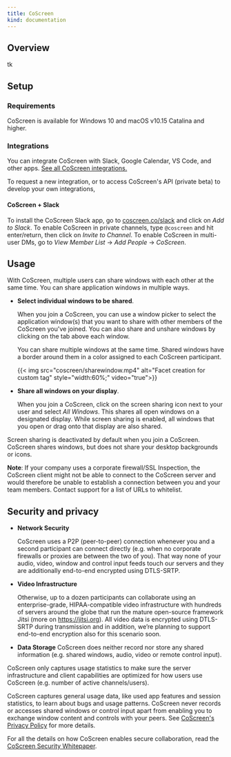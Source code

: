 ```yaml
---
title: CoScreen
kind: documentation
---
```


## Overview
tk


## Setup
### Requirements
CoScreen is available for Windows 10 and macOS v10.15 Catalina and higher. 
<!-- Waitlist for Linux support -->

### Integrations

You can integrate CoScreen with Slack, Google Calendar, VS Code, and other apps. [See all CoScreen integrations.][1]

To request a new integration, or to access CoScreen's API (private beta) to develop your own integrations, 
<!-- contact support? -->

#### CoScreen + Slack

To install the CoScreen Slack app, go to [coscreen.co/slack][2] and click on _Add to Slack_. To enable CoScreen in private channels, type `@coscreen` and hit enter/return, then click on _Invite to Channel_. To enable CoScreen in multi-user DMs, go to _View Member List_ -> _Add People_ -> _CoScreen_.

## Usage

With CoScreen, multiple users can share windows with each other at the same time. You can share application windows in multiple ways.

 - **Select individual windows to be shared**.

   When you join a CoScreen, you can use a window picker to select the application window(s) that you want to share with other members of the CoScreen you've joined. You can also share and unshare windows by clicking on the tab above each window.

   You can share multiple windows at the same time. Shared windows have a border around them in a color assigned to each CoScreen participant.

   {{< img src="coscreen/sharewindow.mp4" alt="Facet creation for custom tag" style="width:60%;" video="true">}}
 - **Share all windows on your display**.
 
   When you join a CoScreen, click on the screen sharing icon next to your user and select _All Windows_. This shares all open windows on a designated display. While screen sharing is enabled, all windows that you open or drag onto that display are also shared.

Screen sharing is deactivated by default when you join a CoScreen. CoScreen shares windows, but does not share your desktop backgrounds or icons. 

**Note**: If your company uses a corporate firewall/SSL Inspection, the CoScreen client might not be able to connect to the CoScreen server and would therefore be unable to establish a connection between you and your team members. Contact support for a list of URLs to whitelist.

## Security and privacy

 - **Network Security**

	CoScreen uses a P2P (peer-to-peer) connection whenever you and a second participant can connect directly (e.g. when no corporate firewalls or proxies are between the two of you). That way none of your audio, video, window and control input feeds touch our servers and they are additionally end-to-end encrypted using DTLS-SRTP.

 - **Video Infrastructure**

   Otherwise, up to a dozen participants can collaborate using an enterprise-grade, HIPAA-compatible video infrastructure with hundreds of servers around the globe that run the mature open-source framework Jitsi (more on https://jitsi.org). All video data is encrypted using DTLS-SRTP during transmission and in addition, we’re planning to support end-to-end encryption also for this scenario soon.

 - **Data Storage**
   CoScreen does neither record nor store any shared information (e.g. shared windows, audio, video or remote control input).

CoScreen only captures usage statistics to make sure the server infrastructure and client capabilities are optimized for how users use CoScreen (e.g. number of active channels/users).

CoScreen captures general usage data, like used app features and session statistics, to learn about bugs and usage patterns. CoScreen never records or accesses shared windows or control input apart from enabling you to exchange window content and controls with your peers. See [CoScreen's Privacy Policy][3] for more details.

For all the details on how CoScreen enables secure collaboration, read the [CoScreen Security Whitepaper][4].

[1]: https://www.coscreen.co/integrations
[2]: https://coscreen.co/slack
[3]: https://app.termly.io/document/privacy-policy/f8dd1607-7755-4f56-9f7a-bc7d57a69e49
[4]: https://www.coscreen.co/security
